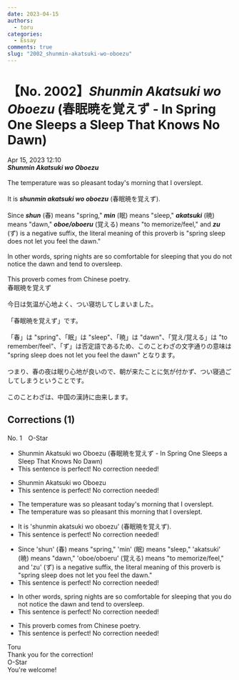 ```yaml
---
date: 2023-04-15
authors:
  - toru
categories:
  - Essay
comments: true
slug: "2002_shunmin-akatsuki-wo-oboezu"
---
```


# 【No. 2002】<strong><em>Shunmin Akatsuki wo Oboezu</em></strong> (春眠暁を覚えず - In Spring One Sleeps a Sleep That Knows No Dawn)
<div class="date">Apr 15, 2023 12:10</div>
<div id="post"><div id="body_show_ori">
<strong><em>Shunmin Akatsuki wo Oboezu</em></strong><br/><br/>The temperature was so pleasant today's morning that I overslept.<br/><br/>It is <strong><em>shunmin akatsuki wo oboezu</em></strong> (春眠暁を覚えず).<br/><br/>Since <strong><em>shun</em></strong> (春) means "spring," <strong><em>min</em></strong> (眠) means "sleep," <strong><em>akatsuki</em></strong> (暁) means "dawn," <strong><em>oboe/oboeru</em></strong> (覚える) means "to memorize/feel," and <strong><em>zu</em></strong> (ず) is a negative suffix, the literal meaning of this proverb is "spring sleep does not let you feel the dawn."<br/><br/>In other words, spring nights are so comfortable for sleeping that you do not notice the dawn and tend to oversleep.<br/><br/>This proverb comes from Chinese poetry.
</div></div>

<!-- more -->

<div id="post_ja"><div id="body_show_mo">
春眠暁を覚えず<br/><br/>今日は気温が心地よく、つい寝坊してしまいました。<br/><br/>「春眠暁を覚えず」です。<br/><br/>「春」は "spring"、「眠」は "sleep"、「暁」は "dawn"、「覚え/覚える」は "to remember/feel"、「ず」は否定語であるため、このことわざの文字通りの意味は "spring sleep does not let you feel the dawn" となります。<br/><br/>つまり、春の夜は眠り心地が良いので、朝が来たことに気が付かず、つい寝過ごしてしまうということです。<br/><br/>このことわざは、中国の漢詩に由来します。
</div></div>

## Corrections (1)
<div id="block"><div class="first_name"> No. 1　<span class="just_name">O-Star</span></div><div id="block2">
<ul class="correction_field">
<li class="incorrect">Shunmin Akatsuki wo Oboezu (春眠暁を覚えず - In Spring One Sleeps a Sleep That Knows No Dawn)</li>
<li class="corrected perfect">This sentence is perfect! No correction needed!</li>
</ul>
<ul class="correction_field">
<li class="incorrect">Shunmin Akatsuki wo Oboezu</li>
<li class="corrected perfect">This sentence is perfect! No correction needed!</li>
</ul>
<ul class="correction_field">
<li class="incorrect">The temperature was so pleasant today's morning that I overslept.</li>
<li class="corrected correct">
The temperature was so pleasant <span class="f_bold">this</span> morning that I overslept.
</li>
</ul>
<ul class="correction_field">
<li class="incorrect">It is 'shunmin akatsuki wo oboezu' (春眠暁を覚えず).</li>
<li class="corrected perfect">This sentence is perfect! No correction needed!</li>
</ul>
<ul class="correction_field">
<li class="incorrect">Since 'shun' (春) means "spring," 'min' (眠) means "sleep," 'akatsuki' (暁) means "dawn," 'oboe/oboeru' (覚える) means "to memorize/feel," and 'zu' (ず) is a negative suffix, the literal meaning of this proverb is "spring sleep does not let you feel the dawn."</li>
<li class="corrected perfect">This sentence is perfect! No correction needed!</li>
</ul>
<ul class="correction_field">
<li class="incorrect">In other words, spring nights are so comfortable for sleeping that you do not notice the dawn and tend to oversleep.</li>
<li class="corrected perfect">This sentence is perfect! No correction needed!</li>
</ul>
<ul class="correction_field">
<li class="incorrect">This proverb comes from Chinese poetry.</li>
<li class="corrected perfect">This sentence is perfect! No correction needed!</li>
</ul>
</div><div class="name"><span class="just_name">Toru</span><br>
Thank you for the correction!
</div>
<div class="name"><span class="just_name">O-Star</span><br>
You're welcome!
</div>
</div>
